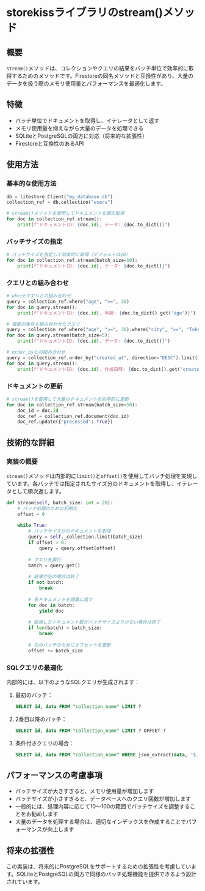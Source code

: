 # storekissライブラリのstream()メソッド

## 概要

`stream()`メソッドは、コレクションやクエリの結果をバッチ単位で効率的に取得するためのメソッドです。Firestoreの同名メソッドと互換性があり、大量のデータを扱う際のメモリ使用量とパフォーマンスを最適化します。

## 特徴

- バッチ単位でドキュメントを取得し、イテレータとして返す
- メモリ使用量を抑えながら大量のデータを処理できる
- SQLiteとPostgreSQLの両方に対応（将来的な拡張性）
- Firestoreと互換性のあるAPI

## 使用方法

### 基本的な使用方法

```python
db = litestore.Client("my_database.db")
collection_ref = db.collection("users")

# stream()メソッドを使用してドキュメントを順次取得
for doc in collection_ref.stream():
    print(f"ドキュメントID: {doc.id}, データ: {doc.to_dict()}")
```

### バッチサイズの指定

```python
# バッチサイズを指定して効率的に取得（デフォルトは20）
for doc in collection_ref.stream(batch_size=10):
    print(f"ドキュメントID: {doc.id}, データ: {doc.to_dict()}")
```

### クエリとの組み合わせ

```python
# whereクエリとの組み合わせ
query = collection_ref.where("age", ">=", 30)
for doc in query.stream():
    print(f"ドキュメントID: {doc.id}, 年齢: {doc.to_dict().get('age')}")

# 複数の条件を組み合わせたクエリ
query = collection_ref.where("age", ">=", 30).where("city", "==", "Tokyo")
for doc in query.stream(batch_size=5):
    print(f"ドキュメントID: {doc.id}, データ: {doc.to_dict()}")

# order_byとの組み合わせ
query = collection_ref.order_by("created_at", direction="DESC").limit(10)
for doc in query.stream():
    print(f"ドキュメントID: {doc.id}, 作成日時: {doc.to_dict().get('created_at')}")
```

### ドキュメントの更新

```python
# stream()を使用して大量のドキュメントを効率的に更新
for doc in collection_ref.stream(batch_size=50):
    doc_id = doc.id
    doc_ref = collection_ref.document(doc_id)
    doc_ref.update({"processed": True})
```

## 技術的な詳細

### 実装の概要

`stream()`メソッドは内部的に`limit()`と`offset()`を使用してバッチ処理を実現しています。各バッチでは指定されたサイズ分のドキュメントを取得し、イテレータとして順次返します。

```python
def stream(self, batch_size: int = 20):
    # バッチ処理のための初期化
    offset = 0
    
    while True:
        # バッチサイズ分のドキュメントを取得
        query = self._collection.limit(batch_size)
        if offset > 0:
            query = query.offset(offset)
            
        # クエリを実行
        batch = query.get()
        
        # 結果が空の場合は終了
        if not batch:
            break
            
        # 各ドキュメントを順番に返す
        for doc in batch:
            yield doc
            
        # 取得したドキュメント数がバッチサイズより少ない場合は終了
        if len(batch) < batch_size:
            break
            
        # 次のバッチのためにオフセットを更新
        offset += batch_size
```

### SQLクエリの最適化

内部的には、以下のようなSQLクエリが生成されます：

1. 最初のバッチ：
   ```sql
   SELECT id, data FROM "collection_name" LIMIT ?
   ```

2. 2番目以降のバッチ：
   ```sql
   SELECT id, data FROM "collection_name" LIMIT ? OFFSET ?
   ```

3. 条件付きクエリの場合：
   ```sql
   SELECT id, data FROM "collection_name" WHERE json_extract(data, '$.field') >= ? LIMIT ? OFFSET ?
   ```

## パフォーマンスの考慮事項

- バッチサイズが大きすぎると、メモリ使用量が増加します
- バッチサイズが小さすぎると、データベースへのクエリ回数が増加します
- 一般的には、処理内容に応じて10〜100の範囲でバッチサイズを調整することをお勧めします
- 大量のデータを処理する場合は、適切なインデックスを作成することでパフォーマンスが向上します

## 将来の拡張性

この実装は、将来的にPostgreSQLをサポートするための拡張性を考慮しています。SQLiteとPostgreSQLの両方で同様のバッチ処理機能を提供できるよう設計されています。
